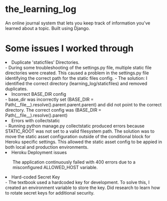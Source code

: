 # the_learning_log
An online journal system that lets you keep track of information you've learned about a topic. Built using Django.

# Some issues I worked through
<li>Duplicate 'staticfiles' Directories.</li>
  - During some troubleshooting of the settings.py file, multiple static file directories were created. This caused a problem in the settings.py file identifying the correct path for the static files config. 
  - The solution: I identified the correct directory (learning_log/staticfiles) and removed duplicates. 
<li>Incorrect BASE_DIR config</li>
- base_dir was incorrectly set (BASE_DIR = Path(__file__).resolve().parent.parent.parent) and did not point to the correct directory. The correct config was (BASE_DIR = Path(__file__).resolve().parent)
<li>Errors with collectstatic</li>
- Running python manage.py collectstatic produced errors because STATIC_ROOT was not set to a valid filesystem path. The solution was to move the static asset configuration outside of the conditional block for Heroku specific settings. This allowed the static asset config to be appied in both local and production environments. 
<li>Heroku Deployment issues</li>
  <ul>The application continuously failed with 400 errors due to a misconfigured ALLOWED_HOST variable.</ul>
<li>Hard-coded Secret Key</li>
- The textbook used a hardcoded key for development. To solve this, I created an environment variable to store the key. Did research to learn how to rotate secret keys for additional security. 
